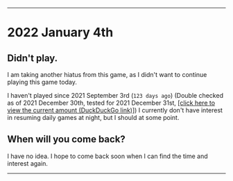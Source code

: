 
***

# 2022 January 4th

## Didn't play.

I am taking another hiatus from this game, as I didn't want to continue playing this game today.

I haven't played since 2021 September 3rd (`123 days ago`) (Double checked as of 2021 December 30th, tested for 2021 December 31st, [[click here to view the current amount (DuckDuckGo link)]](https://duckduckgo.com/?q=Days+since+September+3rd+2021&t=ffab&ia=answer)) I currently don't have interest in resuming daily games at night, but I should at some point.

## When will you come back?

I have no idea. I hope to come back soon when I can find the time and interest again.

***
